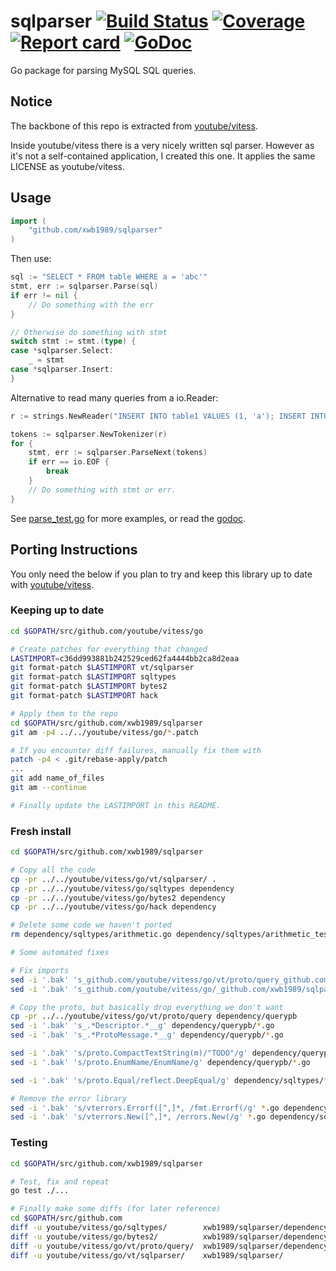 # sqlparser [![Build Status](https://img.shields.io/travis/xwb1989/sqlparser.svg)](https://travis-ci.org/xwb1989/sqlparser) [![Coverage](https://img.shields.io/coveralls/xwb1989/sqlparser.svg)](https://coveralls.io/github/xwb1989/sqlparser) [![Report card](https://goreportcard.com/badge/github.com/xwb1989/sqlparser)](https://goreportcard.com/report/github.com/xwb1989/sqlparser) [![GoDoc](https://godoc.org/github.com/xwb1989/sqlparser?status.svg)](https://godoc.org/github.com/xwb1989/sqlparser)

Go package for parsing MySQL SQL queries.

## Notice

The backbone of this repo is extracted from [youtube/vitess](https://github.com/youtube/vitess).

Inside youtube/vitess there is a very nicely written sql parser. However as it's not a self-contained application, I created this one. 
It applies the same LICENSE as youtube/vitess.

## Usage

```go
import (
    "github.com/xwb1989/sqlparser"
)
```

Then use:

```go
sql := "SELECT * FROM table WHERE a = 'abc'"
stmt, err := sqlparser.Parse(sql)
if err != nil {
	// Do something with the err
}

// Otherwise do something with stmt
switch stmt := stmt.(type) {
case *sqlparser.Select:
	_ = stmt
case *sqlparser.Insert:
}
```

Alternative to read many queries from a io.Reader:

```go
r := strings.NewReader("INSERT INTO table1 VALUES (1, 'a'); INSERT INTO table2 VALUES (3, 4);")

tokens := sqlparser.NewTokenizer(r)
for {
	stmt, err := sqlparser.ParseNext(tokens)
	if err == io.EOF {
		break
	}
	// Do something with stmt or err.
}
```

See [parse_test.go](https://github.com/xwb1989/sqlparser/blob/master/parse_test.go) for more examples, or read the [godoc](https://godoc.org/github.com/xwb1989/sqlparser).


## Porting Instructions

You only need the below if you plan to try and keep this library up to date with [youtube/vitess](https://github.com/youtube/vitess).

### Keeping up to date

```bash
cd $GOPATH/src/github.com/youtube/vitess/go

# Create patches for everything that changed
LASTIMPORT=c36dd993881b242529ced62fa4444bb2ca8d2eaa
git format-patch $LASTIMPORT vt/sqlparser
git format-patch $LASTIMPORT sqltypes
git format-patch $LASTIMPORT bytes2
git format-patch $LASTIMPORT hack

# Apply them to the repo
cd $GOPATH/src/github.com/xwb1989/sqlparser
git am -p4 ../../youtube/vitess/go/*.patch

# If you encounter diff failures, manually fix them with
patch -p4 < .git/rebase-apply/patch
...
git add name_of_files
git am --continue

# Finally update the LASTIMPORT in this README.
```

### Fresh install

```bash
cd $GOPATH/src/github.com/xwb1989/sqlparser

# Copy all the code
cp -pr ../../youtube/vitess/go/vt/sqlparser/ .
cp -pr ../../youtube/vitess/go/sqltypes dependency
cp -pr ../../youtube/vitess/go/bytes2 dependency
cp -pr ../../youtube/vitess/go/hack dependency

# Delete some code we haven't ported
rm dependency/sqltypes/arithmetic.go dependency/sqltypes/arithmetic_test.go dependency/sqltypes/event_token.go dependency/sqltypes/event_token_test.go dependency/sqltypes/proto3.go dependency/sqltypes/proto3_test.go dependency/sqltypes/query_response.go dependency/sqltypes/result.go dependency/sqltypes/result_test.go

# Some automated fixes

# Fix imports
sed -i '.bak' 's_github.com/youtube/vitess/go/vt/proto/query_github.com/xwb1989/sqlparser/dependency/querypb_g' *.go dependency/sqltypes/*.go
sed -i '.bak' 's_github.com/youtube/vitess/go/_github.com/xwb1989/sqlparser/dependency/_g' *.go dependency/sqltypes/*.go

# Copy the proto, but basically drop everything we don't want
cp -pr ../../youtube/vitess/go/vt/proto/query dependency/querypb
sed -i '.bak' 's_.*Descriptor.*__g' dependency/querypb/*.go
sed -i '.bak' 's_.*ProtoMessage.*__g' dependency/querypb/*.go

sed -i '.bak' 's/proto.CompactTextString(m)/"TODO"/g' dependency/querypb/*.go
sed -i '.bak' 's/proto.EnumName/EnumName/g' dependency/querypb/*.go

sed -i '.bak' 's/proto.Equal/reflect.DeepEqual/g' dependency/sqltypes/*.go

# Remove the error library
sed -i '.bak' 's/vterrors.Errorf([^,]*, /fmt.Errorf(/g' *.go dependency/sqltypes/*.go
sed -i '.bak' 's/vterrors.New([^,]*, /errors.New(/g' *.go dependency/sqltypes/*.go
```

### Testing

```bash
cd $GOPATH/src/github.com/xwb1989/sqlparser

# Test, fix and repeat
go test ./...

# Finally make some diffs (for later reference)
cd $GOPATH/src/github.com
diff -u youtube/vitess/go/sqltypes/        xwb1989/sqlparser/dependency/sqltypes/ > xwb1989/sqlparser/patches/sqltypes.patch
diff -u youtube/vitess/go/bytes2/          xwb1989/sqlparser/dependency/bytes2/   > xwb1989/sqlparser/patches/bytes2.patch
diff -u youtube/vitess/go/vt/proto/query/  xwb1989/sqlparser/dependency/querypb/  > xwb1989/sqlparser/patches/querypb.patch
diff -u youtube/vitess/go/vt/sqlparser/    xwb1989/sqlparser/                     > xwb1989/sqlparser/patches/sqlparser.patch
```